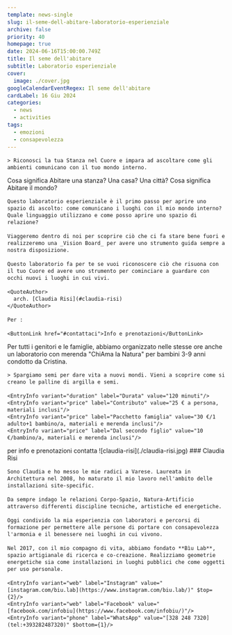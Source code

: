 ```yaml
---
template: news-single
slug: il-seme-dell-abitare-laboratorio-esperienziale
archive: false
priority: 40
homepage: true
date: 2024-06-16T15:00:00.749Z
title: Il seme dell'abitare
subtitle: Laboratorio esperienziale
cover: 
  image: ./cover.jpg
googleCalendarEventRegex: Il seme dell'abitare
cardLabel: 16 Giu 2024
categories:
  - news
  - activities
tags:
  - emozioni
  - consapevolezza
---
```


<Row>
  <Col md={5}>
    <EntryInfo variant="location" label="A LaSchola" value="[Via Maroni 13, Casciago 21020, VA](https://g.page/laschola?share)"/>
    <EntryInfo variant="frequency" label="Quando" value="domenica 16 giugno 2024"/>
    <EntryInfo variant="duration" label="Orario" value="dalle 15:00 alle 17:00"/>
    <EntryInfo variant="price" label="Contributo" value="25 € a persona, materiali inclusi"/>
    <EntryInfo variant="teacher" label="Condotto da" value="arch. [Claudia Risi](#claudia-risi)"/>
    <EntryInfo variant="phone" label="Telefono" value="[328 248 7320](tel:+393282487320)" $bottom={3}/>
  </Col>
  <Col md={7}>

    > Riconosci la tua Stanza nel Cuore e impara ad ascoltare come gli ambienti comunicano con il tuo mondo interno.
  </Col>
<Row>
  <Col md={6} $top={3}>
    Cosa significa Abitare una stanza? Una casa? Una città? Cosa significa Abitare il mondo?

    Questo laboratorio esperienziale è il primo passo per aprire uno spazio di ascolto: come comunicano i luoghi con il mio mondo interno? Quale linguaggio utilizzano e come posso aprire uno spazio di relazione?
    
    Viaggeremo dentro di noi per scoprire ciò che ci fa stare bene fuori e realizzeremo una _Vision Board_ per avere uno strumento guida sempre a nostra disposizione.

    Questo laboratorio fa per te se vuoi riconoscere ciò che risuona con il tuo Cuore ed avere uno strumento per cominciare a guardare con occhi nuovi i luoghi in cui vivi.

    <QuoteAuthor>
      arch. [Claudia Risi](#claudia-risi)
    </QuoteAuthor>

    Per :

    <ButtonLink href="#contattaci">Info e prenotazioni</ButtonLink>
  </Col>
  <Col md={6} $top={3}>
    Per tutti i genitori e le famiglie, abbiamo organizzato nelle stesse ore anche un laboratorio con merenda "ChiAma la Natura" per bambini 3-9 anni condotto da Cristina.

    > Spargiamo semi per dare vita a nuovi mondi. Vieni a scoprire come si creano le palline di argilla e semi.

    <EntryInfo variant="duration" label="Durata" value="120 minuti"/>
    <EntryInfo variant="price" label="Contributo" value="25 € a persona, materiali inclusi"/>
    <EntryInfo variant="price" label="Pacchetto famiglia" value="30 €/1 adulto+1 bambino/a, materiali e merenda inclusi"/>
    <EntryInfo variant="price" label="Dal secondo figlio" value="10 €/bambino/a, materiali e merenda inclusi"/>
  </Col>
</Row>

<Row>
  <Col id="contattaci">
    <SectionTitle>per info e prenotazioni</SectionTitle>
    <SectionSubtitle>contatta</SectionSubtitle>
  </Col>
  <Col md={2}></Col>
  <Col xs={3} md={2}>
    <ImgRounded>
      ![claudia-risi](./claudia-risi.jpg)
    </ImgRounded>
  </Col>
  <Col xs={9} md={6}>
    ### Claudia Risi

    Sono Claudia e ho messo le mie radici a Varese. Laureata in Architettura nel 2008, ho maturato il mio lavoro nell'ambito delle installazioni site-specific.

    Da sempre indago le relazioni Corpo-Spazio, Natura-Artificio attraverso differenti discipline tecniche, artistiche ed energetiche.

    Oggi condivido la mia esperienzia con laboratori e percorsi di formazione per permettere alle persone di portare con consapevolezza l'armonia e il benessere nei luoghi in cui vivono.

    Nel 2017, con il mio compagno di vita, abbiamo fondato **Bìu Lab**, spazio artigianale di ricerca e co-creazione. Realizziamo geometrie energetiche sia come installazioni in luoghi pubblici che come oggetti per uso personale.

    <EntryInfo variant="web" label="Instagram" value="[instagram.com/biu.lab](https://www.instagram.com/biu.lab/)" $top={2}/>
    <EntryInfo variant="web" label="Facebook" value="[facebook.com/infobiu](https://www.facebook.com/infobiu/)"/>
    <EntryInfo variant="phone" label="WhatsApp" value="[328 248 7320](tel:+393282487320)" $bottom={1}/>
  </Col>
</Row>

